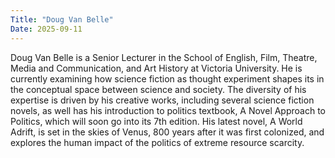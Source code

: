 ```yaml
---
Title: "Doug Van Belle"
Date: 2025-09-11
---
```


Doug Van Belle is a Senior Lecturer in the School of English, Film, Theatre,
Media and Communication, and Art History at Victoria University. He is
currently examining how science fiction as thought experiment  shapes its in
the conceptual space between science and society. The  diversity of his
expertise is driven by his creative works, including  several science fiction
novels, as well has his introduction to politics  textbook, A Novel Approach to
Politics, which will soon go into its 7th  edition. His latest novel, A World
Adrift, is set in the skies of  Venus, 800 years after it was first colonized,
and explores the human  impact of the politics of extreme resource scarcity.
